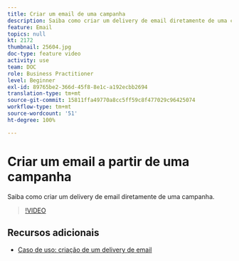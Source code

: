 ```yaml
---
title: Criar um email de uma campanha
description: Saiba como criar um delivery de email diretamente de uma campanha.
feature: Email
topics: null
kt: 2172
thumbnail: 25604.jpg
doc-type: feature video
activity: use
team: DOC
role: Business Practitioner
level: Beginner
exl-id: 89765be2-366d-45f8-8e1c-a192ecbb2694
translation-type: tm+mt
source-git-commit: 15811ffa49770a8cc5ff59c8f477029c96425074
workflow-type: tm+mt
source-wordcount: '51'
ht-degree: 100%

---
```


# Criar um email a partir de uma campanha

Saiba como criar um delivery de email diretamente de uma campanha.

>[!VIDEO](https://video.tv.adobe.com/v/25604?quality=12)

## Recursos adicionais

* [Caso de uso: criação de um delivery de email](https://experienceleague.adobe.com/docs/campaign-classic/using/designing-content/editing-html-content/use-case--creating-an-email-delivery.html?lang=pt-BR#designing-content)
